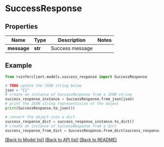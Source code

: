 # SuccessResponse


## Properties

Name | Type | Description | Notes
------------ | ------------- | ------------- | -------------
**message** | **str** | Success message | 

## Example

```python
from rxinferclient.models.success_response import SuccessResponse

# TODO update the JSON string below
json = "{}"
# create an instance of SuccessResponse from a JSON string
success_response_instance = SuccessResponse.from_json(json)
# print the JSON string representation of the object
print(SuccessResponse.to_json())

# convert the object into a dict
success_response_dict = success_response_instance.to_dict()
# create an instance of SuccessResponse from a dict
success_response_from_dict = SuccessResponse.from_dict(success_response_dict)
```
[[Back to Model list]](../README.md#documentation-for-models) [[Back to API list]](../README.md#documentation-for-api-endpoints) [[Back to README]](../README.md)


